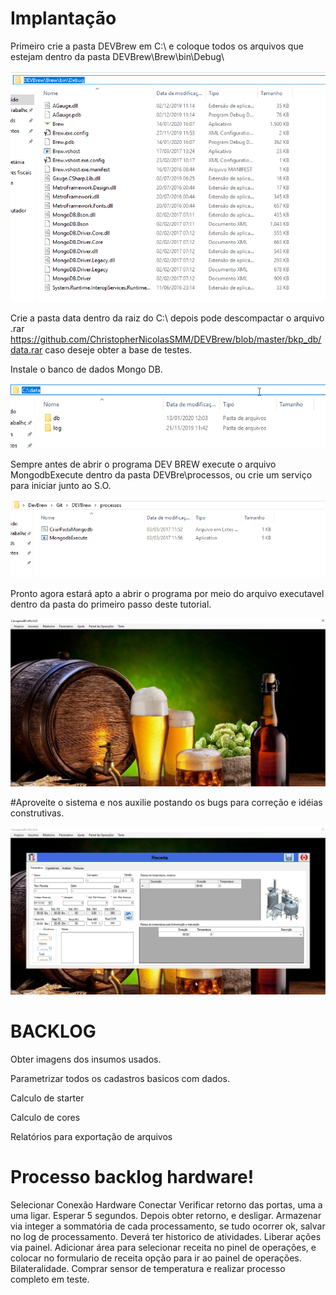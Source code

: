 # Implantação

Primeiro crie a pasta DEVBrew em C:\ e coloque todos os arquivos que estejam dentro da pasta DEVBrew\Brew\bin\Debug\ 

![alt text](https://github.com/ChristopherNicolasSMM/DEVBrew/blob/master/Imagens/1.png?raw=true)

Crie a pasta data dentro da raiz do C:\ depois pode descompactar o arquivo .rar https://github.com/ChristopherNicolasSMM/DEVBrew/blob/master/bkp_db/data.rar caso deseje obter a base de testes.

Instale o banco de dados Mongo DB.

![alt text](https://github.com/ChristopherNicolasSMM/DEVBrew/blob/master/Imagens/2.png?raw=true)

Sempre antes de abrir o programa DEV BREW execute o arquivo MongodbExecute dentro da pasta DEVBre\processos, ou crie um serviço para iniciar junto ao S.O.

![alt text](https://github.com/ChristopherNicolasSMM/DEVBrew/blob/master/Imagens/3.png?raw=true)

Pronto agora estará apto a abrir o programa por meio do arquivo executavel dentro da pasta do primeiro passo deste tutorial.

![alt text](https://github.com/ChristopherNicolasSMM/DEVBrew/blob/master/Imagens/4.png?raw=true)

#Aproveite o sistema e nos auxilie postando os bugs para correção e idéias construtivas.

![alt text](https://github.com/ChristopherNicolasSMM/DEVBrew/blob/master/Imagens/5.png?raw=true)


# BACKLOG


Obter imagens dos insumos usados.

Parametrizar todos os cadastros basicos com dados.

Calculo de starter

Calculo de cores

Relatórios para exportação de arquivos


# Processo backlog hardware!
Selecionar Conexão Hardware
Conectar 
	Verificar retorno das portas, uma a uma ligar.
	Esperar 5 segundos.
	Depois obter retorno, e desligar. 
	Armazenar via integer a sommatória de cada processamento, se tudo ocorrer ok, salvar no log de processamento.
	Deverá ter historico de atividades.
Liberar ações via painel.
	Adicionar área para selecionar receita no pinel de operações, e colocar no formulario de receita opção para ir ao painel de operações. 
	Bilateralidade.
Comprar sensor de temperatura e realizar processo completo em teste.

